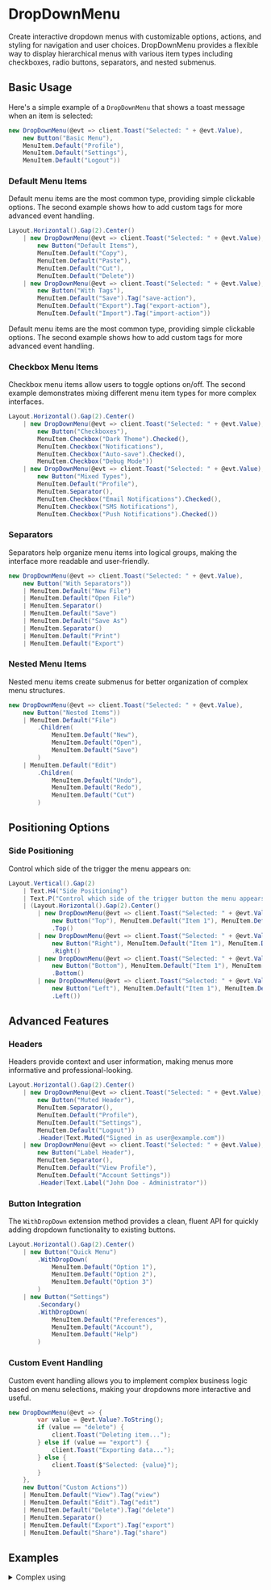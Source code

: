 ﻿---
prepare: |
  var client = this.UseService<IClientProvider>();
searchHints:
  - menu
  - dropdown
  - context
  - options
  - actions
  - popup
---

# DropDownMenu

<Ingress>
Create interactive dropdown menus with customizable options, actions, and styling for navigation and user choices. DropDownMenu provides a flexible way to display hierarchical menus with various item types including checkboxes, radio buttons, separators, and nested submenus.
</Ingress>

## Basic Usage

Here's a simple example of a `DropDownMenu` that shows a toast message when an item is selected:

```csharp demo-below
new DropDownMenu(@evt => client.Toast("Selected: " + @evt.Value), 
    new Button("Basic Menu"),
    MenuItem.Default("Profile"), 
    MenuItem.Default("Settings"), 
    MenuItem.Default("Logout"))
```

### Default Menu Items

Default menu items are the most common type, providing simple clickable options. The second example shows how to add custom tags for more advanced event handling.

```csharp demo-tabs
Layout.Horizontal().Gap(2).Center()
    | new DropDownMenu(@evt => client.Toast("Selected: " + @evt.Value), 
        new Button("Default Items"),
        MenuItem.Default("Copy"),
        MenuItem.Default("Paste"),
        MenuItem.Default("Cut"),
        MenuItem.Default("Delete"))
    | new DropDownMenu(@evt => client.Toast("Selected: " + @evt.Value), 
        new Button("With Tags"),
        MenuItem.Default("Save").Tag("save-action"),
        MenuItem.Default("Export").Tag("export-action"),
        MenuItem.Default("Import").Tag("import-action"))
```

Default menu items are the most common type, providing simple clickable options. The second example shows how to add custom tags for more advanced event handling.

### Checkbox Menu Items

Checkbox menu items allow users to toggle options on/off. The second example demonstrates mixing different menu item types for more complex interfaces.

```csharp demo-tabs
Layout.Horizontal().Gap(2).Center()
    | new DropDownMenu(@evt => client.Toast("Selected: " + @evt.Value), 
        new Button("Checkboxes"),
        MenuItem.Checkbox("Dark Theme").Checked(),
        MenuItem.Checkbox("Notifications"),
        MenuItem.Checkbox("Auto-save").Checked(),
        MenuItem.Checkbox("Debug Mode"))
    | new DropDownMenu(@evt => client.Toast("Selected: " + @evt.Value), 
        new Button("Mixed Types"),
        MenuItem.Default("Profile"),
        MenuItem.Separator(),
        MenuItem.Checkbox("Email Notifications").Checked(),
        MenuItem.Checkbox("SMS Notifications"),
        MenuItem.Checkbox("Push Notifications").Checked())
```

### Separators

Separators help organize menu items into logical groups, making the interface more readable and user-friendly.

```csharp demo-tabs
new DropDownMenu(@evt => client.Toast("Selected: " + @evt.Value), 
    new Button("With Separators"))
    | MenuItem.Default("New File")
    | MenuItem.Default("Open File")
    | MenuItem.Separator()
    | MenuItem.Default("Save")
    | MenuItem.Default("Save As")
    | MenuItem.Separator()
    | MenuItem.Default("Print")
    | MenuItem.Default("Export")
```

### Nested Menu Items

Nested menu items create submenus for better organization of complex menu structures.

```csharp demo-tabs
new DropDownMenu(@evt => client.Toast("Selected: " + @evt.Value), 
    new Button("Nested Items"))
    | MenuItem.Default("File")
        .Children(
            MenuItem.Default("New"),
            MenuItem.Default("Open"),
            MenuItem.Default("Save")
        )
    | MenuItem.Default("Edit")
        .Children(
            MenuItem.Default("Undo"),
            MenuItem.Default("Redo"),
            MenuItem.Default("Cut")
        )
```

## Positioning Options

### Side Positioning

Control which side of the trigger the menu appears on:

```csharp demo-tabs
Layout.Vertical().Gap(2)
    | Text.H4("Side Positioning")
    | Text.P("Control which side of the trigger button the menu appears on:")
    | (Layout.Horizontal().Gap(2).Center()
        | new DropDownMenu(@evt => client.Toast("Selected: " + @evt.Value), 
            new Button("Top"), MenuItem.Default("Item 1"), MenuItem.Default("Item 2"))
            .Top()
        | new DropDownMenu(@evt => client.Toast("Selected: " + @evt.Value), 
            new Button("Right"), MenuItem.Default("Item 1"), MenuItem.Default("Item 2"))
            .Right()
        | new DropDownMenu(@evt => client.Toast("Selected: " + @evt.Value), 
            new Button("Bottom"), MenuItem.Default("Item 1"), MenuItem.Default("Item 2"))
            .Bottom()
        | new DropDownMenu(@evt => client.Toast("Selected: " + @evt.Value), 
            new Button("Left"), MenuItem.Default("Item 1"), MenuItem.Default("Item 2"))
            .Left())
```

## Advanced Features

### Headers

Headers provide context and user information, making menus more informative and professional-looking.

```csharp demo-tabs
Layout.Horizontal().Gap(2).Center()
    | new DropDownMenu(@evt => client.Toast("Selected: " + @evt.Value), 
        new Button("Muted Header"),
        MenuItem.Separator(),
        MenuItem.Default("Profile"),
        MenuItem.Default("Settings"),
        MenuItem.Default("Logout"))
        .Header(Text.Muted("Signed in as user@example.com"))
    | new DropDownMenu(@evt => client.Toast("Selected: " + @evt.Value), 
        new Button("Label Header"),
        MenuItem.Separator(),
        MenuItem.Default("View Profile"),
        MenuItem.Default("Account Settings"))
        .Header(Text.Label("John Doe - Administrator"))
```

### Button Integration

The `WithDropDown` extension method provides a clean, fluent API for quickly adding dropdown functionality to existing buttons.

```csharp demo-tabs
Layout.Horizontal().Gap(2).Center()
    | new Button("Quick Menu")
        .WithDropDown(
            MenuItem.Default("Option 1"),
            MenuItem.Default("Option 2"),
            MenuItem.Default("Option 3")
        )
    | new Button("Settings")
        .Secondary()
        .WithDropDown(
            MenuItem.Default("Preferences"),
            MenuItem.Default("Account"),
            MenuItem.Default("Help")
        )
```

### Custom Event Handling

Custom event handling allows you to implement complex business logic based on menu selections, making your dropdowns more interactive and useful.

```csharp demo-tabs
new DropDownMenu(@evt => {
        var value = @evt.Value?.ToString();
        if (value == "delete") {
            client.Toast("Deleting item...");
        } else if (value == "export") {
            client.Toast("Exporting data...");
        } else {
            client.Toast($"Selected: {value}");
        }
    }, 
    new Button("Custom Actions"))
    | MenuItem.Default("View").Tag("view")
    | MenuItem.Default("Edit").Tag("edit")
    | MenuItem.Default("Delete").Tag("delete")
    | MenuItem.Separator()
    | MenuItem.Default("Export").Tag("export")
    | MenuItem.Default("Share").Tag("share")
```

<WidgetDocs Type="Ivy.DropDownMenu" ExtensionTypes="Ivy.DropDownMenuExtensions" SourceUrl="https://github.com/Ivy-Interactive/Ivy-Framework/blob/main/Ivy/Widgets/DropDownMenu.cs"/>

## Examples

<Details>
<Summary>
Complex using
</Summary>
<Body>

Here's a comprehensive example combining multiple features:

```csharp demo-tabs
Layout.Horizontal().Gap(2).Center()
    | new DropDownMenu(@evt => client.Toast("Selected: " + @evt.Value), 
        new Button("User Menu"),
        MenuItem.Separator(),
        MenuItem.Default("View Profile").Tag("profile"),
        MenuItem.Default("Account Settings").Tag("settings"),
        MenuItem.Default("Preferences").Tag("preferences"),
        MenuItem.Separator(),
        MenuItem.Default("Theme")
            .Children(
                MenuItem.Checkbox("Light").Tag("theme-light"),
                MenuItem.Checkbox("Dark").Checked().Tag("theme-dark"),
                MenuItem.Checkbox("System").Tag("theme-system")
            ),
        MenuItem.Default("Notifications")
            .Children(
                MenuItem.Checkbox("Email").Checked().Tag("notify-email"),
                MenuItem.Checkbox("Push").Checked().Tag("notify-push"),
                MenuItem.Checkbox("SMS").Tag("notify-sms")
            ),
        MenuItem.Separator(),
        MenuItem.Default("Help & Support").Tag("help"),
        MenuItem.Default("About").Tag("about"),
        MenuItem.Separator(),
        MenuItem.Default("Logout").Tag("logout"))
        .Header(Text.Muted("Signed in as john.doe@company.com"))
        .Top()
        .Align(DropDownMenu.AlignOptions.End)
    | new DropDownMenu(@evt => client.Toast("Selected: " + @evt.Value), 
        new Button("Settings Menu"),
        MenuItem.Default("General").Tag("general"),
        MenuItem.Default("Appearance").Tag("appearance"),
        MenuItem.Default("Privacy").Tag("privacy"),
        MenuItem.Default("Security").Tag("security"),
        MenuItem.Separator(),
        MenuItem.Default("Updates").Tag("updates"),
        MenuItem.Default("Support").Tag("support"))
        .Header(Text.Muted("Application Settings"))
```

</Body>
</Details>
